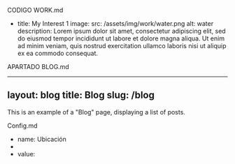 CODIGO WORK.md

  - title: My Interest 1
    image:
      src: /assets/img/work/water.png
      alt: water
    description: Lorem ipsum dolor sit amet, consectetur adipiscing elit, sed do eiusmod tempor incididunt ut labore et dolore magna aliqua. Ut enim ad minim veniam, quis nostrud exercitation ullamco laboris nisi ut aliquip ex ea commodo consequat.

APARTADO BLOG.md

---
layout: blog
title: Blog
slug: /blog
---

This is an example of a "Blog" page, displaying a list of posts.
<br />


Config.md

 - name: Ubicación
 - 
 -  value: 
